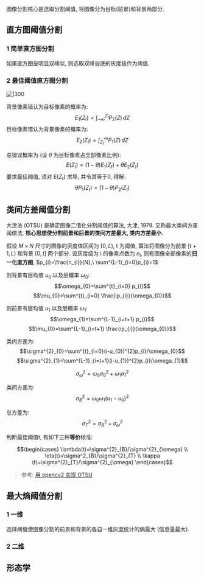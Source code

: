图像分割核心是选取分割阈值, 将图像分为目标(前景)和背景两部分.

## 直方图阈值分割

### 1 简单直方图分割

如果直方图呈明显双峰状, 则选取双峰谷底的灰度级作为阈值.

### 2 最佳阈值直方图分割
![|300](../../../attach/Pasted%20image%2020231208085114.png)

背景像素错认为目标像素的概率为: $$E_{1}(Z_{t})=\int_{-\infty}^{Z_{t}}P_{2}(Z) \, dZ $$ 目标像素错认为背景像素的概率为: $$E_{2}(Z_{t})=\int_{Z_{t}}^{\infty}P_{1}(Z) \, dZ $$

总错误概率为 (设 $\theta$ 为目标像素占全部像素比例): $$E(Z_{t})=(1-\theta)E_{1}(Z_{t})+\theta E_{2}(Z_{t})$$ 要求最佳阈值, 须对 $E(Z_{t})$ 求导, 并令其等于0, 得解: $$\theta P_{1}(Z_{t})=(1-\theta)P_{2}(Z_{t})$$

## 类间方差阈值分割

大津法 (OTSU) 是确定图像二值化分割阈值的算法, 大津, 1979. 又称最大类间方差阈值法, **核心思想使分割前景和后景的类间方差最大, 类内方差最小**.

假设 $M\times N$ 尺寸的图像的灰度值区间为 $[0,L)$, t 为阈值, 算法将图像分为前景 $[t+1,L)$ 和背景 $[0,t]$ 两个部分. 设灰度级为 i 的像素点数为 $n_{i}$, 则有图像全部像素的**归一化直方图**, $p_{i}=\frac{n_{i}}{N},\ \sum^{L-1}_{i=0}p_{i}=1$

则背景有层均值 $u_{0}$ 以及层概率 $\omega_{0}$: $$\omega_{0}=\sum^{t}_{i=0} p_{i}$$ $$\mu_{0}=\sum^{t}_{i=0} \frac{ip_{i}}{\omega_{0}}$$

则前景有层均值 $u_{1}$ 以及层概率 $\omega_{1}$: $$\omega_{1}=\sum^{L-1}_{i=t+1} p_{i}$$ $$\mu_{0}=\sum^{L-1}_{i=t+1} \frac{ip_{i}}{\omega_{0}}$$

类内方差为: $$\sigma^{2}_{0}=\sum^{t}_{i=0}(i-u_{0})^{2}p_{i}/\omega_{0}$$ $$\sigma^{2}_{1}=\sum^{L-1}_{i=t+1}(i-u_{1})^{2}p_{i}/\omega_{1}$$

$$\sigma^{2}_{\omega }=\omega_{0}\sigma^{2}_{0}+\omega_{1}\sigma^{2}_{1 }$$

类间方差为: $$\sigma^{2}_{B}=\omega_{0}\omega_{1}(u_{1}-u_{0})^{2}$$

总方差为: $$\sigma^{2}_{T}=\sigma^{2}_{B}+\sigma^{2}_{\omega}$$

判断最佳阈值t, 有如下三种**等价**标准:

$$\begin{cases}
\lambda(t)=\sigma^{2}_{B}/\sigma^{2}_{\omega} \\
\eta(t)=\sigma^2_{B}/\sigma^{2}_{T} \\
\kappa (t)=\sigma^{2}_{T}/\sigma^{2}_{\omega}
\end{cases}$$

> 参考: [用 opencv2 实现 OTSU](https://blog.csdn.net/my_kun/article/details/105846738)

## 最大熵阈值分割

### 1 一维

选择阈值使图像分割的前景和背景的各自一维灰度统计的熵最大 (信息量最大).

### 2 二维


## 形态学